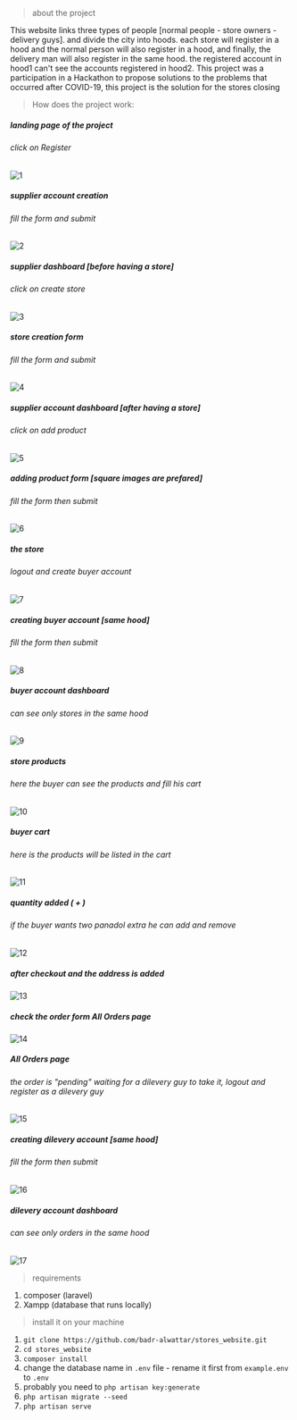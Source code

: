 > about the project

This website links three types of people [normal people - store owners - delivery guys]. and divide the city into hoods. each store will register in a hood and the normal person will also register in a hood, and finally, the delivery man will also register in the same hood. the registered account in hood1 can't see the accounts registered in hood2.
This project was a participation in a Hackathon to propose solutions to the problems that occurred after COVID-19, this project is the solution for the stores closing


>How does the project work:

##### landing page of the project
###### click on Register
![1](stores_website/1.png)



##### supplier account creation
###### fill the form and submit
![2](stores_website/2.png)


##### supplier dashboard [before having a store]
###### click on create store
![3](stores_website/3.png)


##### store creation form
###### fill the form and submit
![4](stores_website/4.png)


##### supplier account dashboard [after having a store]
###### click on add product
![5](stores_website/5.png)


##### adding product form [square images are prefared]
###### fill the form then submit
![6](stores_website/6.png)


##### the store
###### logout and create buyer account
![7](stores_website/7.png)


##### creating buyer account [same hood]
###### fill the form then submit
![8](stores_website/8.png)


##### buyer account dashboard
###### can see only stores in the same hood
![9](stores_website/9.png)


##### store products
###### here the buyer can see the products and fill his cart
![10](stores_website/10.png)


##### buyer cart
###### here is the products will be listed in the cart
![11](stores_website/11.png)


##### quantity added ( + )
###### if the buyer wants two panadol extra he can add and remove
![12](stores_website/12.png)


##### after checkout and the address is added
![13](stores_website/13.png)


##### check the order form All Orders page
![14](stores_website/14.png)


##### All Orders page
###### the order is "pending" waiting for a dilevery guy to take it, logout and register as a dilevery guy
![15](stores_website/15.png)


##### creating dilevery account [same hood]
###### fill the form then submit
![16](stores_website/16.png)


##### dilevery account dashboard
###### can see only orders in the same hood
![17](stores_website/17.png)

> requirements
1) composer (laravel)
2) Xampp (database that runs locally)


> install it on your machine
1) `git clone https://github.com/badr-alwattar/stores_website.git`
2) `cd stores_website`
3) `composer install`
4) change the database name in `.env` file - rename it first from `example.env` to `.env`
5) probably you need to `php artisan key:generate`
5) `php artisan migrate --seed`
6) `php artisan serve`




